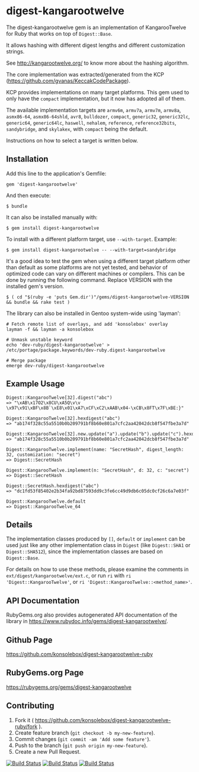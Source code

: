 # digest-kangarootwelve

The digest-kangarootwelve gem is an implementation of KangarooTwelve for Ruby
that works on top of `Digest::Base`.

It allows hashing with different digest lengths and different customization
strings.

See http://kangarootwelve.org/ to know more about the hashing algorithm.

The core implementation was extracted/generated from the KCP
(https://github.com/gvanas/KeccakCodePackage).

KCP provides implementations on many target platforms.  This gem used to only
have the `compact` implementation, but it now has adopted all of them.

The available implementation targets are `armv6m`, `armv7a`, `armv7m`, `armv8a`,
`asmx86-64`, `asmx86-64shld`, `avr8`, `bulldozer`, `compact`, `generic32`,
`generic32lc`, `generic64`, `generic64lc`, `haswell`, `nehalem`, `reference`,
`reference32bits`, `sandybridge`, and `skylakex`, with `compact`  being the
default.

Instructions on how to select a target is written below.

## Installation

Add this line to the application's Gemfile:

    gem 'digest-kangarootwelve'

And then execute:

    $ bundle

It can also be installed manually with:

    $ gem install digest-kangarootwelve

To install with a different platform target, use `--with-target`.  Example:

    $ gem install digest-kangarootwelve -- --with-target=sandybridge

It's a good idea to test the gem when using a different target platform other
than default as some platforms are not yet tested, and behavior of optimized
code can vary on different machines or compilers.  This can be done by running
the following command.  Replace VERSION with the installed gem's version.

    $ ( cd "$(ruby -e 'puts Gem.dir')"/gems/digest-kangarootwelve-VERSION && bundle && rake test )

The library can also be installed in Gentoo system-wide using 'layman':

    # Fetch remote list of overlays, and add 'konsolebox' overlay
    layman -f && layman -a konsolebox

    # Unmask unstable keyword
    echo 'dev-ruby/digest-kangarootwelve' > /etc/portage/package.keywords/dev-ruby.digest-kangarootwelve

    # Merge package
    emerge dev-ruby/digest-kangarootwelve

## Example Usage

    Digest::KangarooTwelve[32].digest("abc")
    => "\xAB\x17O2\x8CU\xA5Q\v\v \x97\x91\xBF\x8B`\xE8\x01\xA7\xCF\xC2\xAAB\x04-\xCB\x8FT\x7F\xBE:}"

    Digest::KangarooTwelve[32].hexdigest("abc")
    => "ab174f328c55a5510b0b209791bf8b60e801a7cfc2aa42042dcb8f547fbe3a7d"

    Digest::KangarooTwelve[32].new.update("a").update("b").update("c").hexdigest
    => "ab174f328c55a5510b0b209791bf8b60e801a7cfc2aa42042dcb8f547fbe3a7d"

    Digest::KangarooTwelve.implement(name: "SecretHash", digest_length: 32, customization: "secret")
    => Digest::SecretHash

    Digest::KangarooTwelve.implement(n: "SecretHash", d: 32, c: "secret")
    => Digest::SecretHash

    Digest::SecretHash.hexdigest("abc")
    => "dc1fd53f85402e2b34fa92bd87593dd9c3fe6cc49d9db6c05dc0cf26c6a7e03f"

    Digest::KangarooTwelve.default
    => Digest::KangarooTwelve_64

## Details

The implementation classes produced by `[]`, `default` or
`implement` can be used just like any other implementation class in `Digest`
(like `Digest::SHA1` or `Digest::SHA512`), since the implementation classes are
based on `Digest::Base`.

For details on how to use these methods, please examine the comments in
`ext/digest/kangarootwelve/ext.c`, or run `ri` with
`ri 'Digest::KangarooTwelve'`, or `ri 'Digest::KangarooTwelve::<method_name>'`.

## API Documentation

RubyGems.org also provides autogenerated API documentation of the library in
https://www.rubydoc.info/gems/digest-kangarootwelve/.

## Github Page

https://github.com/konsolebox/digest-kangarootwelve-ruby

## RubyGems.org Page

https://rubygems.org/gems/digest-kangarootwelve

## Contributing

1. Fork it ( https://github.com/konsolebox/digest-kangarootwelve-ruby/fork ).
2. Create feature branch (`git checkout -b my-new-feature`).
3. Commit changes (`git commit -am 'Add some feature'`).
4. Push to the branch (`git push origin my-new-feature`).
5. Create a new Pull Request.

[![Build Status](https://travis-ci.org/konsolebox/digest-kangarootwelve-ruby.svg?branch=master)](https://travis-ci.org/konsolebox/digest-kangarootwelve-ruby)
[![Build Status](https://ci.appveyor.com/api/projects/status/bwedifhi4wa5wik7?svg=true)](https://ci.appveyor.com/project/konsolebox/digest-kangarootwelve-ruby)
[![Build Status](https://github.com/konsolebox/digest-kangarootwelve-ruby/actions/workflows/ruby.yml/badge.svg)](https://github.com/konsolebox/digest-kangarootwelve-ruby/actions/workflows/ruby.yml)
